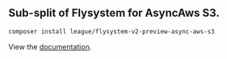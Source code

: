 ## Sub-split of Flysystem for AsyncAws S3.

```bash
composer install league/flysystem-v2-preview-async-aws-s3
```

View the [documentation](https://flysystem.thephpleague.com/v2/docs/adapter/async-aws-s3/).
